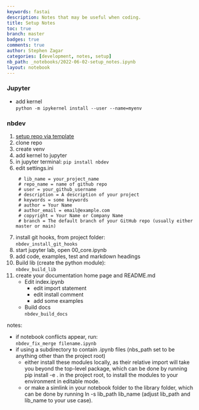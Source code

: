 ```yaml
---
keywords: fastai
description: Notes that may be useful when coding.
title: Setup Notes
toc: true
branch: master
badges: true
comments: true
author: Stephen Zagar
categories: [development, notes, setup]
nb_path: _notebooks/2022-06-02-setup_notes.ipynb
layout: notebook
---
```


<!--
#################################################
### THIS FILE WAS AUTOGENERATED! DO NOT EDIT! ###
#################################################
# file to edit: _notebooks/2022-06-02-setup_notes.ipynb
-->

<div class="container" id="notebook-container">
        
<div class="cell border-box-sizing text_cell rendered"><div class="inner_cell">
<div class="text_cell_render border-box-sizing rendered_html">
<h3 id="Jupyter">Jupyter<a class="anchor-link" href="#Jupyter"> </a></h3><ul>
<li>add kernel<br>
  <code>python -m ipykernel install --user --name=myenv</code></li>
</ul>

</div>
</div>
</div>
<div class="cell border-box-sizing text_cell rendered"><div class="inner_cell">
<div class="text_cell_render border-box-sizing rendered_html">
<h3 id="nbdev">nbdev<a class="anchor-link" href="#nbdev"> </a></h3><ol>
<li><a href="https://github.com/fastai/nbdev_template/generate">setup repo via template</a></li>
<li>clone repo</li>
<li>create venv</li>
<li>add kernel to jupyter</li>
<li>in jupyter terminal: <code>pip install nbdev</code></li>
<li>edit settings.ini<br>
<pre><code> # lib_name = your_project_name
 # repo_name = name of github repo
 # user = your_github_username
 # description = A description of your project
 # keywords = some keywords
 # author = Your Name
 # author_email = email@example.com
 # copyright = Your Name or Company Name
 # branch = The default branch of your GitHub repo (usually either master or main)</code></pre>
</li>
<li>install git hooks, from project folder:<br>
 <code>nbdev_install_git_hooks</code></li>
<li>start jupyter lab, open 00_core.ipynb</li>
<li>add code, examples, test and markdown headings</li>
<li>Build lib (create the python module):<br>
<code>nbdev_build_lib</code></li>
<li>create your documentation home page and README.md<ul>
<li>Edit index.ipynb<ul>
<li>edit import statement</li>
<li>edit install comment</li>
<li>add some examples</li>
</ul>
</li>
<li>Build docs<br>
<code>nbdev_build_docs</code></li>
</ul>
</li>
</ol>
<p>notes:</p>
<ul>
<li>if notebook conflicts appear, run:<br>
<code>nbdev_fix_merge filename.ipynb</code></li>
<li>if using a subdirectory to contain .ipynb files (nbs_path set to be anything other than the project root)<br><ul>
<li>either install these modules locally, as their relative import will take you beyond the top-level package, which can be done by running pip install -e . in the project root, to install the modules to your environment in editable mode.</li>
<li>or make a simlink in your notebook folder to the library folder, which can be done by running ln -s lib_path lib_name (adjust lib_path and lib_name to your use case).</li>
</ul>
</li>
</ul>

</div>
</div>
</div>
</div>
 

